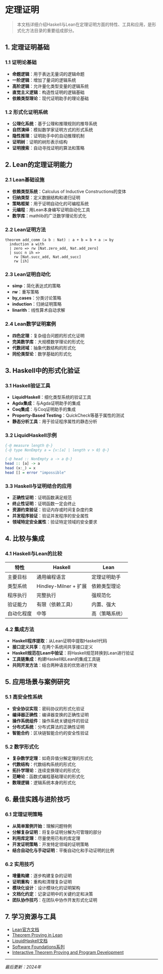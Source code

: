 # 定理证明

> 本文档详细介绍Haskell与Lean在定理证明方面的特性、工具和应用，是形式化方法目录的重要组成部分。

## 1. 定理证明基础

### 1.1 证明论基础

- **命题逻辑**：用于表达无量词的逻辑命题
- **一阶逻辑**：增加了量词的逻辑系统
- **高阶逻辑**：允许量化类型变量的逻辑系统
- **直觉主义逻辑**：构造性证明的逻辑基础
- **依赖类型理论**：现代证明助手的理论基础

### 1.2 形式化证明系统

- **公理化系统**：基于公理和推理规则的推导系统
- **自然演绎**：模拟数学家证明方式的形式系统
- **隐性推理**：证明助手中的自动推理机制
- **证明树**：证明的树形表示结构
- **证明搜索**：自动寻找证明的算法和策略

## 2. Lean的定理证明能力

### 2.1 Lean基础设施

- **依赖类型系统**：Calculus of Inductive Constructions的变体
- **归纳类型**：定义数据结构和递归证明
- **策略框架**：用于证明自动化的可编程系统
- **元编程**：用Lean本身编写证明自动化工具
- **数学库**：mathlib的广泛数学理论形式化

### 2.2 Lean证明方法

```lean
theorem add_comm (a b : Nat) : a + b = b + a := by
  induction a with
  | zero => rw [Nat.zero_add, Nat.add_zero]
  | succ n ih => 
    rw [Nat.succ_add, Nat.add_succ]
    rw [ih]
```

### 2.3 Lean证明自动化

- **simp**：简化表达式的策略
- **rw**：重写策略
- **by_cases**：分类讨论策略
- **induction**：归纳证明策略
- **linarith**：线性算术自动求解

### 2.4 Lean数学证明案例

- **四色定理**：复杂组合问题的形式化证明
- **完美数学库**：大规模数学理论的形式化
- **代数闭域**：抽象代数结构的形式化
- **同伦类型论**：数学基础的形式化

## 3. Haskell中的形式化验证

### 3.1 Haskell验证工具

- **LiquidHaskell**：细化类型系统的验证工具
- **Agda集成**：与Agda证明助手的集成
- **Coq集成**：与Coq证明助手的集成
- **Property-Based Testing**：QuickCheck等基于属性的测试
- **静态分析工具**：用于验证程序属性的静态分析

### 3.2 LiquidHaskell示例

```haskell
{-@ measure length @-}
{-@ type NonEmpty a = {v:[a] | length v > 0} @-}

{-@ head :: NonEmpty a -> a @-}
head :: [a] -> a
head (x:_) = x
head [] = error "impossible"
```

### 3.3 Haskell与证明结合的应用

- **正确性证明**：证明函数满足规范
- **终止性证明**：证明函数一定会终止
- **资源约束验证**：验证内存或时间复杂度约束
- **并发程序验证**：验证并发程序的安全属性
- **领域特定安全属性**：验证特定领域的安全要求

## 4. 比较与集成

### 4.1 Haskell与Lean的比较

| 特性 | Haskell | Lean |
|------|---------|------|
| 主要目标 | 通用编程语言 | 定理证明助手 |
| 类型系统 | Hindley-Milner + 扩展 | 依赖类型理论 |
| 程序执行 | 完整执行 | 强规范化 |
| 验证能力 | 有限（依赖工具） | 内置、强大 |
| 自动化程度 | 中等 | 高（策略系统） |

### 4.2 集成方法

- **Haskell程序提取**：从Lean证明中提取Haskell代码
- **接口定义共享**：在两个系统间共享接口定义
- **Haskell规范在Lean中验证**：将Haskell规范转换到Lean进行验证
- **工具链集成**：构建Haskell和Lean的集成工具链
- **共同开发方法**：结合两种语言的优势进行开发

## 5. 应用场景与案例研究

### 5.1 高安全性系统

- **安全协议实现**：密码协议的形式化验证
- **编译器正确性**：编译器变换的正确性证明
- **操作系统组件**：操作系统关键组件的验证
- **分布式系统**：分布式算法的正确性证明
- **智能合约**：区块链智能合约的安全性验证

### 5.2 数学形式化

- **复杂数学定理**：如奇异值分解定理的形式化
- **代数结构**：代数结构系统的形式化
- **拓扑学理论**：连续变换理论的形式化
- **范畴论**：函数式编程基础理论的形式化
- **数理逻辑**：逻辑系统本身的形式化

## 6. 最佳实践与进阶技巧

### 6.1 定理证明策略

- **从简单案例开始**：理解问题特例
- **分解复杂证明**：将复杂证明分解为可管理的部分
- **利用库定理**：尽量使用已有的库定理
- **开发证明策略**：开发特定领域的证明策略
- **结合自动化与手动证明**：平衡自动化和手动证明的比例

### 6.2 实用技巧

- **增量构建**：逐步构建复杂的证明
- **证明重构**：重构和清理复杂证明
- **模块化设计**：设计模块化的证明架构
- **文档化约定**：记录证明中的关键约定和决策
- **团队协作技巧**：在团队中协作开发形式化证明

## 7. 学习资源与工具

- [Lean官方文档](https://leanprover.github.io/documentation/)
- [Theorem Proving in Lean](https://leanprover.github.io/theorem_proving_in_lean/)
- [LiquidHaskell文档](https://ucsd-progsys.github.io/liquidhaskell/)
- [Software Foundations系列](https://softwarefoundations.cis.upenn.edu/)
- [Interactive Theorem Proving and Program Development](https://www.labri.fr/perso/casteran/CoqArt/)

---

*最后更新：2024年* 